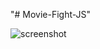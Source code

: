 "# Movie-Fight-JS" 

![screenshot](https://user-images.githubusercontent.com/42496879/124504475-31f01900-dde5-11eb-9e11-7d79be640ddd.png)

